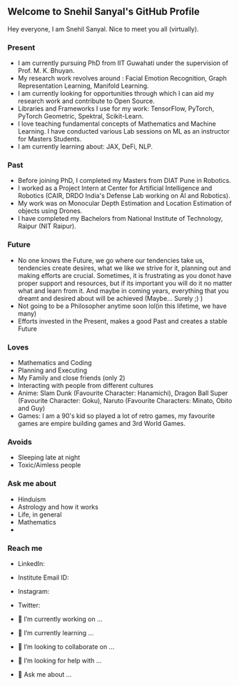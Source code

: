 ## Welcome to Snehil Sanyal's GitHub Profile

Hey everyone, I am Snehil Sanyal. Nice to meet you all (virtually). 

### Present
- I am currently pursuing PhD from IIT Guwahati under the supervision of Prof. M. K. Bhuyan.
- My research work revolves around : Facial Emotion Recognition, Graph Representation Learning, Manifold Learning.
- I am currently looking for opportunities through which I can aid my research work and contribute to Open Source.
- Libraries and Frameworks I use for my work: TensorFlow, PyTorch, PyTorch Geometric, Spektral, Scikit-Learn.
- I love teaching fundamental concepts of Mathematics and Machine Learning. I have conducted various Lab sessions on ML as an instructor for Masters Students.
- I am currently learning about: JAX, DeFi, NLP.

### Past
- Before joining PhD, I completed my Masters from DIAT Pune in Robotics. 
- I worked as a Project Intern at Center for Artificial Intelligence and Robotics (CAIR, DRDO India's Defense Lab working on AI and Robotics).
- My work was on Monocular Depth Estimation and Location Estimation of objects using Drones.
- I have completed my Bachelors from National Institute of Technology, Raipur (NIT Raipur).


### Future
- No one knows the Future, we go where our tendencies take us, tendencies create desires, what we like we strive for it, planning out and making efforts are crucial. Sometimes, it is frustrating as you donot have proper support and resources, but if its important you will do it no matter what and learn from it. And maybe in coming years, everything that you dreamt and desired about will be achieved (Maybe... Surely ;) ) 
- Not going to be a Philosopher anytime soon lol(in this lifetime, we have many)
- Efforts invested in the Present, makes a good Past and creates a stable Future


### Loves
- Mathematics and Coding
- Planning and Executing
- My Family and close friends (only 2)
- Interacting with people from different cultures
- Anime: Slam Dunk (Favourite Character: Hanamichi), Dragon Ball Super (Favourite Character: Goku), Naruto (Favourite Characters: Minato, Obito and Guy)
- Games: I am a 90's kid so played a lot of retro games, my favourite games are empire building games and 3rd World Games.

### Avoids
- Sleeping late at night
- Toxic/Aimless people

### Ask me about
- Hinduism
- Astrology and how it works
- Life, in general
- Mathematics 
- 

### Reach me
- LinkedIn:
- Institute Email ID:
- Instagram:
- Twitter: 

- 🔭 I’m currently working on ...
- 🌱 I’m currently learning ...
- 👯 I’m looking to collaborate on ...
- 🤔 I’m looking for help with ...
- 💬 Ask me about ...


